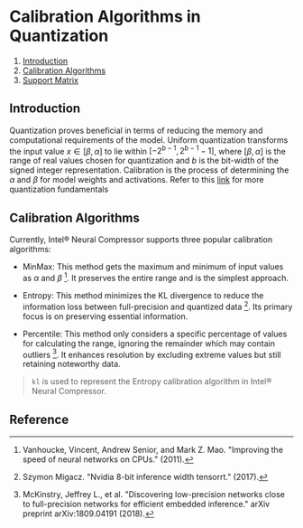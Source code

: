 # Calibration Algorithms in Quantization

1. [Introduction](#introduction)
2. [Calibration Algorithms](#calibration-algorithms)
3. [Support Matrix](#support-matrix)

## Introduction

Quantization proves beneficial in terms of reducing the memory and computational requirements of the model. Uniform quantization transforms the input value $x ∈ [β, α]$ to lie within $[−2^{b−1}, 2^{b−1} − 1]$, where $[β, α]$ is the range of real values chosen for quantization and $b$ is the bit-width of the signed integer representation. Calibration is the process of determining the $α$ and $β$ for model weights and activations. Refer to this [link](.quantization.md#quantization-fundamentals) for more quantization fundamentals

## Calibration Algorithms

Currently, Intel® Neural Compressor supports three popular calibration algorithms:

- MinMax: This method gets the maximum and minimum of input values as $α$ and $β$ [^1]. It preserves the entire range and is the simplest approach.

- Entropy: This method minimizes the KL divergence to reduce the information loss between full-precision and quantized data [^2]. Its primary focus is on preserving essential information.

- Percentile: This method only considers a specific percentage of values for calculating the range, ignoring the remainder which may contain outliers [^3]. It enhances resolution by excluding extreme values but still retaining noteworthy data.

> `kl` is used to represent the Entropy calibration algorithm in Intel® Neural Compressor.

## Reference

[^1]: Vanhoucke, Vincent, Andrew Senior, and Mark Z. Mao. "Improving the speed of neural networks on CPUs." (2011).

[^2]: Szymon Migacz. "Nvidia 8-bit inference width tensorrt." (2017).

[^3]: McKinstry, Jeffrey L., et al. "Discovering low-precision networks close to full-precision networks for efficient embedded inference." arXiv preprint arXiv:1809.04191 (2018).
